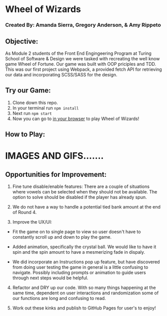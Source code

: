 # Wheel of Wizards

### Created By: Amanda Sierra, Gregory Anderson, & Amy Rippeto

## Objective:

As Module 2 students of the Front End Engingeering Program at Turing School of Software & Design we were tasked with recreating the well know game Wheel of Fortune. Our game was built with OOP priciples and TDD. This was our first project using Webpack, a provided fetch API for retrieving our data and incorporating SCSS/SASS for the design.

## Try our Game:

1. Clone down this repo.
2. In your terminal run ```npm install```
3. Next run ```npm start```
4. Now you can go to [in your browser](http://localhost:8080/) to play Wheel of Wizards! 

## How to Play:


# IMAGES AND GIFS.......




## Opportunities for Improvement:

1. Fine tune disable/enable features: There are a couple of situations where vowels can be selected when they should not be available. The option to solve should be disabled if the player has already spun.

2. We do not have a way to handle a potential tied bank amount at the end of Round 4.

3. Improve the UX/UI:

  - Fit the game on to single page to view so user doesn't have to constantly scroll up and down to play the game.

  - Added animation, specifically the crystal ball. We would like to have it spin and the spin amount to have a mesmerizing fade in dispaly. 

  - We did incorporate an Instructions pop up feature, but have discovered from doing user testing the game in general is a little confusing to navigate. Possibly including prompts or animation to guide users through next steps would be helpful.

4. Refactor and DRY up our code. With so many things happening at the same time, dependent on user interactions and randomization some of our functions are long and confusing to read.

5. Work out these kinks and publish to GitHub Pages for user's to enjoy!
